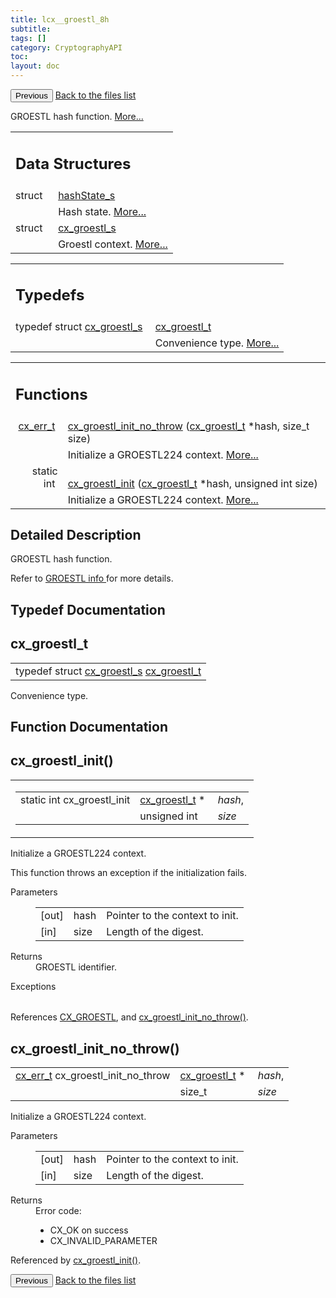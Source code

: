 ```yaml
---
title: lcx__groestl_8h
subtitle:
tags: []
category: CryptographyAPI
toc:
layout: doc
---
```


<button class="uk-button uk-button-default uk-button-small uk-margin-medium-top" onclick="history.back()">Previous</button>
<a class="uk-button uk-button-default uk-button-small uk-margin-medium-top crypto-button" href="../../crypto-api/files">Back to the files list</a>


<p>GROESTL hash function.  
<a href="#details">More...</a></p>
<table class="memberdecls">
<tr class="heading"><td colspan="4"><h2 class="groupheader"><a name="nested-classes"></a>
Data Structures</h2></td></tr>
<tr class="memitem:"><td class="memItemLeft" align="right" valign="top">struct &#160;</td><td colspan="3" class="memItemRight" valign="bottom"><a class="el" href="../hash_state__s">hashState_s</a></td></tr>
<tr class="memdesc:"><td class="mdescLeft">&#160;</td><td colspan="3" class="mdescRight">Hash state.  <a href="../hash_state__s#details">More...</a><br /></td></tr>
<tr class="memitem:"><td class="memItemLeft" align="right" valign="top">struct &#160;</td><td colspan="3" class="memItemRight" valign="bottom"><a class="el" href="../cx__groestl__s">cx_groestl_s</a></td></tr>
<tr class="memdesc:"><td class="mdescLeft">&#160;</td><td colspan="3" class="mdescRight">Groestl context.  <a href="../cx__groestl__s#details">More...</a><br /></td></tr>
</table><table class="memberdecls">
<tr class="heading"><td colspan="4"><h2 class="groupheader"><a name="typedef-members"></a>
Typedefs</h2></td></tr>
<tr class="memitem:aad1e7a59537d3e3692fa010d2ac0d4d8"><td class="memItemLeft" align="right" valign="top">typedef struct <a class="el" href="../cx__groestl__s">cx_groestl_s</a>&#160;</td><td colspan="3" class="memItemRight" valign="bottom"><a class="el" href="../lcx__groestl_8h#aad1e7a59537d3e3692fa010d2ac0d4d8">cx_groestl_t</a></td></tr>
<tr class="memdesc:aad1e7a59537d3e3692fa010d2ac0d4d8"><td class="mdescLeft">&#160;</td><td colspan="3" class="mdescRight">Convenience type.  <a href="#aad1e7a59537d3e3692fa010d2ac0d4d8">More...</a><br /></td></tr>
</table><table class="memberdecls">
<tr class="heading"><td colspan="4"><h2 class="groupheader"><a name="func-members"></a>
Functions</h2></td></tr>
<tr class="memitem:a0bb9a0c59b98a10b2a9a77e9247a5e77"><td class="memItemLeft" align="right" valign="top"><a class="el" href="../cx__errors_8h#a06db7f567671764f4980db9bc828fa85">cx_err_t</a>&#160;</td><td colspan="3" class="memItemRight" valign="bottom"><a class="el" href="../lcx__groestl_8h#a0bb9a0c59b98a10b2a9a77e9247a5e77">cx_groestl_init_no_throw</a> (<a class="el" href="../lcx__groestl_8h#aad1e7a59537d3e3692fa010d2ac0d4d8">cx_groestl_t</a> *hash, size_t size)</td></tr>
<tr class="memdesc:a0bb9a0c59b98a10b2a9a77e9247a5e77"><td class="mdescLeft">&#160;</td><td colspan="3" class="mdescRight">Initialize a GROESTL224 context.  <a href="#a0bb9a0c59b98a10b2a9a77e9247a5e77">More...</a><br /></td></tr>
<tr class="memitem:a08061eda059bc1fcbe8c3384662b858a"><td class="memItemLeft" align="right" valign="top">static int&#160;</td><td colspan="3" class="memItemRight" valign="bottom"><a class="el" href="../lcx__groestl_8h#a08061eda059bc1fcbe8c3384662b858a">cx_groestl_init</a> (<a class="el" href="../lcx__groestl_8h#aad1e7a59537d3e3692fa010d2ac0d4d8">cx_groestl_t</a> *hash, unsigned int size)</td></tr>
<tr class="memdesc:a08061eda059bc1fcbe8c3384662b858a"><td class="mdescLeft">&#160;</td><td colspan="3" class="mdescRight">Initialize a GROESTL224 context.  <a href="#a08061eda059bc1fcbe8c3384662b858a">More...</a><br /></td></tr>
</table>
<a name="details" id="details"></a>

## Detailed Description

<div class="textblock"><p>GROESTL hash function. </p>
<p>Refer to <a href="../https://www.groestl.info/">GROESTL info </a> for more details. </p>
</div><h2 class="groupheader">Typedef Documentation</h2>
<a id="aad1e7a59537d3e3692fa010d2ac0d4d8"></a>
<h2 class="memtitle">cx_groestl_t</h2>

<div class="memitem">
<div class="memproto">
      <table class="memname">
        <tr>
          <td class="memname">typedef struct <a class="el" href="../cx__groestl__s">cx_groestl_s</a> <a class="el" href="../lcx__groestl_8h#aad1e7a59537d3e3692fa010d2ac0d4d8">cx_groestl_t</a></td>
        </tr>
      </table>
</div><div class="memdoc">

<p>Convenience type. </p>

</div>
</div>
<h2 class="groupheader">Function Documentation</h2>
<a id="a08061eda059bc1fcbe8c3384662b858a"></a>
<h2 class="memtitle">cx_groestl_init()</h2>

<div class="memitem">
<div class="memproto">
<table class="mlabels">
  <tr>
  <td class="mlabels-left">
      <table class="memname">
        <tr>
          <td class="memname">static int cx_groestl_init </td>
          <td class="paramtype"><a class="el" href="../lcx__groestl_8h#aad1e7a59537d3e3692fa010d2ac0d4d8">cx_groestl_t</a> *&#160;</td>
          <td class="paramname"><em>hash</em>, </td>
        </tr>
        <tr>
          <td class="paramkey"></td>
          <td class="paramtype">unsigned int&#160;</td>
          <td class="paramname"><em>size</em>&#160;</td>
        </tr>
        <tr>
        </tr>
      </table>
  </td>
  </tr>
</table>
</div><div class="memdoc">

<p>Initialize a GROESTL224 context. </p>
<p>This function throws an exception if the initialization fails.</p>
<dl class="params"><dt>Parameters</dt><dd>
  <table class="params">
    <tr><td class="paramdir">[out]</td><td class="paramname">hash</td><td colspan="4">Pointer to the context to init.</td></tr>
    <tr><td class="paramdir">[in]</td><td class="paramname">size</td><td colspan="4">Length of the digest.</td></tr>
  </table>
  </dd>
</dl>
<dl class="section return"><dt>Returns</dt><dd>GROESTL identifier.</dd></dl>
<dl class="exception"><dt>Exceptions</dt><dd>
  <table class="exception">
  </table>
  </dd>
</dl>

<p class="reference">References <a class="el" href="../lcx__hash_8h#a83490ac84757a8bc00ff719ed807e117a03f5a9934aee650f97e56e8475ec7442">CX_GROESTL</a>, and <a class="el" href="../lcx__groestl_8h#a0bb9a0c59b98a10b2a9a77e9247a5e77">cx_groestl_init_no_throw()</a>.</p>

</div>
</div>
<a id="a0bb9a0c59b98a10b2a9a77e9247a5e77"></a>
<h2 class="memtitle">cx_groestl_init_no_throw()</h2>

<div class="memitem">
<div class="memproto">
      <table class="memname">
        <tr>
          <td class="memname"><a class="el" href="../cx__errors_8h#a06db7f567671764f4980db9bc828fa85">cx_err_t</a> cx_groestl_init_no_throw </td>
          <td class="paramtype"><a class="el" href="../lcx__groestl_8h#aad1e7a59537d3e3692fa010d2ac0d4d8">cx_groestl_t</a> *&#160;</td>
          <td class="paramname"><em>hash</em>, </td>
        </tr>
        <tr>
          <td class="paramkey"></td>
          <td class="paramtype">size_t&#160;</td>
          <td class="paramname"><em>size</em>&#160;</td>
        </tr>
        <tr>
        </tr>
      </table>
</div><div class="memdoc">

<p>Initialize a GROESTL224 context. </p>
<dl class="params"><dt>Parameters</dt><dd>
  <table class="params">
    <tr><td class="paramdir">[out]</td><td class="paramname">hash</td><td colspan="4">Pointer to the context to init.</td></tr>
    <tr><td class="paramdir">[in]</td><td class="paramname">size</td><td colspan="4">Length of the digest.</td></tr>
  </table>
  </dd>
</dl>
<dl class="section return"><dt>Returns</dt><dd>Error code:<ul>
<li>CX_OK on success</li>
<li>CX_INVALID_PARAMETER </li>
</ul>
</dd></dl>

<p class="reference">Referenced by <a class="el" href="../lcx__groestl_8h#a08061eda059bc1fcbe8c3384662b858a">cx_groestl_init()</a>.</p>

</div>
</div>
<button class="uk-button uk-button-default uk-button-small uk-margin-medium-top" onclick="history.back()">Previous</button>
<a class="uk-button uk-button-default uk-button-small uk-margin-medium-top crypto-button" href="../../crypto-api/files">Back to the files list</a>
